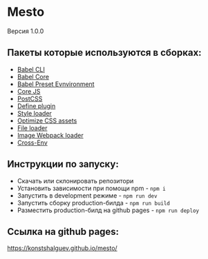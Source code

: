 # **Mesto**
Версия 1.0.0

## Пакеты которые используются в сборках:
- [Babel CLI](https://babeljs.io/docs/en/babel-cli#docsNav)
- [Babel Core](https://babeljs.io/docs/en/babel-core)
- [Babel Preset Evnvironment](https://babeljs.io/docs/en/babel-preset-env#docsNav)
- [Сore JS](https://github.com/zloirock/core-js#readme)
- [PostCSS](https://postcss.org/)
- [Define plugin](https://webpack.js.org/plugins/define-plugin/)
- [Style loader](https://github.com/webpack-contrib/style-loader)
- [Optimize CSS assets](https://www.npmjs.com/package/optimize-css-assets-webpack-plugin)
- [File loader](https://github.com/webpack-contrib/file-loader)
- [Image Webpack loader](https://www.npmjs.com/package/image-webpack-loader)
- [Cross-Env](https://www.npmjs.com/package/cross-env)

## Инструкции по запуску:
- Скачать или склонировать репозитори
- Установить зависимости при помощи npm - `npm i`
- Запустить в development режиме - `npm run dev`
- Запустить сборку production-билда - `npm run build`
- Разместить production-билд на github pages - `npm run deploy`

## Ссылка на github pages:
https://konstshalguev.github.io/mesto/

 